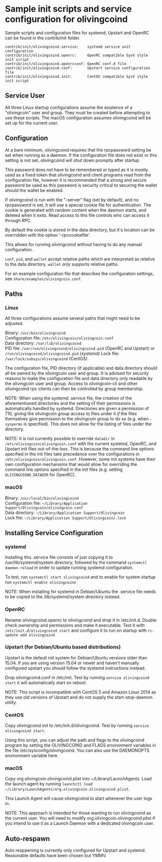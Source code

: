 Sample init scripts and service configuration for olivingcoind
==========================================================

Sample scripts and configuration files for systemd, Upstart and OpenRC
can be found in the contrib/init folder.

    contrib/init/olivingcoind.service:    systemd service unit configuration
    contrib/init/olivingcoind.openrc:     OpenRC compatible SysV style init script
    contrib/init/olivingcoind.openrcconf: OpenRC conf.d file
    contrib/init/olivingcoind.conf:       Upstart service configuration file
    contrib/init/olivingcoind.init:       CentOS compatible SysV style init script

Service User
---------------------------------

All three Linux startup configurations assume the existence of a "olivingcoin" user
and group.  They must be created before attempting to use these scripts.
The macOS configuration assumes olivingcoind will be set up for the current user.

Configuration
---------------------------------

At a bare minimum, olivingcoind requires that the rpcpassword setting be set
when running as a daemon.  If the configuration file does not exist or this
setting is not set, olivingcoind will shut down promptly after startup.

This password does not have to be remembered or typed as it is mostly used
as a fixed token that olivingcoind and client programs read from the configuration
file, however it is recommended that a strong and secure password be used
as this password is security critical to securing the wallet should the
wallet be enabled.

If olivingcoind is run with the "-server" flag (set by default), and no rpcpassword is set,
it will use a special cookie file for authentication. The cookie is generated with random
content when the daemon starts, and deleted when it exits. Read access to this file
controls who can access it through RPC.

By default the cookie is stored in the data directory, but it's location can be overridden
with the option '-rpccookiefile'.

This allows for running olivingcoind without having to do any manual configuration.

`conf`, `pid`, and `wallet` accept relative paths which are interpreted as
relative to the data directory. `wallet` *only* supports relative paths.

For an example configuration file that describes the configuration settings,
see `share/examples/olivingcoin.conf`.

Paths
---------------------------------

### Linux

All three configurations assume several paths that might need to be adjusted.

Binary:              `/usr/bin/olivingcoind`  
Configuration file:  `/etc/olivingcoin/olivingcoin.conf`  
Data directory:      `/var/lib/olivingcoind`  
PID file:            `/var/run/olivingcoind/olivingcoind.pid` (OpenRC and Upstart) or `/run/olivingcoind/olivingcoind.pid` (systemd)
Lock file:           `/var/lock/subsys/olivingcoind` (CentOS)  

The configuration file, PID directory (if applicable) and data directory
should all be owned by the olivingcoin user and group.  It is advised for security
reasons to make the configuration file and data directory only readable by the
olivingcoin user and group.  Access to olivingcoin-cli and other olivingcoind rpc clients
can then be controlled by group membership.

NOTE: When using the systemd .service file, the creation of the aforementioned
directories and the setting of their permissions is automatically handled by
systemd. Directories are given a permission of 710, giving the olivingcoin group
access to files under it _if_ the files themselves give permission to the
olivingcoin group to do so (e.g. when `-sysperms` is specified). This does not allow
for the listing of files under the directory.

NOTE: It is not currently possible to override `datadir` in
`/etc/olivingcoin/olivingcoin.conf` with the current systemd, OpenRC, and Upstart init
files out-of-the-box. This is because the command line options specified in the
init files take precedence over the configurations in
`/etc/olivingcoin/olivingcoin.conf`. However, some init systems have their own
configuration mechanisms that would allow for overriding the command line
options specified in the init files (e.g. setting `OLIVINGCOIND_DATADIR` for
OpenRC).

### macOS

Binary:              `/usr/local/bin/olivingcoind`  
Configuration file:  `~/Library/Application Support/Olivingcoin/olivingcoin.conf`  
Data directory:      `~/Library/Application Support/Olivingcoin`  
Lock file:           `~/Library/Application Support/Olivingcoin/.lock`  

Installing Service Configuration
-----------------------------------

### systemd

Installing this .service file consists of just copying it to
/usr/lib/systemd/system directory, followed by the command
`systemctl daemon-reload` in order to update running systemd configuration.

To test, run `systemctl start olivingcoind` and to enable for system startup run
`systemctl enable olivingcoind`

NOTE: When installing for systemd in Debian/Ubuntu the .service file needs to be copied to the /lib/systemd/system directory instead.

### OpenRC

Rename olivingcoind.openrc to olivingcoind and drop it in /etc/init.d.  Double
check ownership and permissions and make it executable.  Test it with
`/etc/init.d/olivingcoind start` and configure it to run on startup with
`rc-update add olivingcoind`

### Upstart (for Debian/Ubuntu based distributions)

Upstart is the default init system for Debian/Ubuntu versions older than 15.04. If you are using version 15.04 or newer and haven't manually configured upstart you should follow the systemd instructions instead.

Drop olivingcoind.conf in /etc/init.  Test by running `service olivingcoind start`
it will automatically start on reboot.

NOTE: This script is incompatible with CentOS 5 and Amazon Linux 2014 as they
use old versions of Upstart and do not supply the start-stop-daemon utility.

### CentOS

Copy olivingcoind.init to /etc/init.d/olivingcoind. Test by running `service olivingcoind start`.

Using this script, you can adjust the path and flags to the olivingcoind program by
setting the OLIVINGCOIND and FLAGS environment variables in the file
/etc/sysconfig/olivingcoind. You can also use the DAEMONOPTS environment variable here.

### macOS

Copy org.olivingcoin.olivingcoind.plist into ~/Library/LaunchAgents. Load the launch agent by
running `launchctl load ~/Library/LaunchAgents/org.olivingcoin.olivingcoind.plist`.

This Launch Agent will cause olivingcoind to start whenever the user logs in.

NOTE: This approach is intended for those wanting to run olivingcoind as the current user.
You will need to modify org.olivingcoin.olivingcoind.plist if you intend to use it as a
Launch Daemon with a dedicated olivingcoin user.

Auto-respawn
-----------------------------------

Auto respawning is currently only configured for Upstart and systemd.
Reasonable defaults have been chosen but YMMV.
